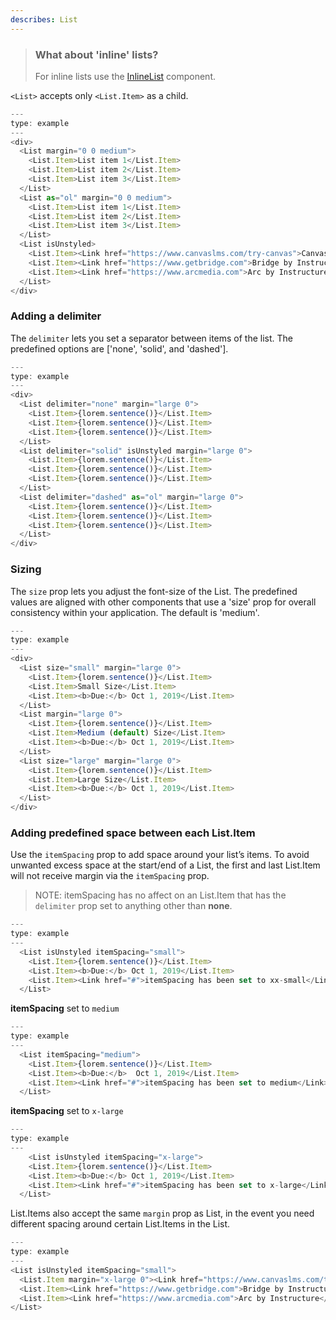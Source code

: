 ```yaml
---
describes: List
---
```


> ### What about 'inline' lists?
>
> For inline lists use the [InlineList](#InlineList) component.

`<List>` accepts only `<List.Item>` as a child.

```js
---
type: example
---
<div>
  <List margin="0 0 medium">
    <List.Item>List item 1</List.Item>
    <List.Item>List item 2</List.Item>
    <List.Item>List item 3</List.Item>
  </List>
  <List as="ol" margin="0 0 medium">
    <List.Item>List item 1</List.Item>
    <List.Item>List item 2</List.Item>
    <List.Item>List item 3</List.Item>
  </List>
  <List isUnstyled>
    <List.Item><Link href="https://www.canvaslms.com/try-canvas">Canvas by Instructure</Link></List.Item>
    <List.Item><Link href="https://www.getbridge.com">Bridge by Instructure</Link></List.Item>
    <List.Item><Link href="https://www.arcmedia.com">Arc by Instructure</Link></List.Item>
  </List>
</div>
```

### Adding a delimiter

The `delimiter` lets you set a separator between items of the list. The predefined options are ['none', 'solid', and 'dashed'].

```js
---
type: example
---
<div>
  <List delimiter="none" margin="large 0">
    <List.Item>{lorem.sentence()}</List.Item>
    <List.Item>{lorem.sentence()}</List.Item>
    <List.Item>{lorem.sentence()}</List.Item>
  </List>
  <List delimiter="solid" isUnstyled margin="large 0">
    <List.Item>{lorem.sentence()}</List.Item>
    <List.Item>{lorem.sentence()}</List.Item>
    <List.Item>{lorem.sentence()}</List.Item>
  </List>
  <List delimiter="dashed" as="ol" margin="large 0">
    <List.Item>{lorem.sentence()}</List.Item>
    <List.Item>{lorem.sentence()}</List.Item>
    <List.Item>{lorem.sentence()}</List.Item>
  </List>
</div>
```

### Sizing

The `size` prop lets you adjust the font-size of the List. The predefined values are aligned with other components that use a 'size' prop for overall consistency within your application. The default is 'medium'.

```javascript
---
type: example
---
<div>
  <List size="small" margin="large 0">
    <List.Item>{lorem.sentence()}</List.Item>
    <List.Item>Small Size</List.Item>
    <List.Item><b>Due:</b> Oct 1, 2019</List.Item>
  </List>
  <List margin="large 0">
    <List.Item>{lorem.sentence()}</List.Item>
    <List.Item>Medium (default) Size</List.Item>
    <List.Item><b>Due:</b> Oct 1, 2019</List.Item>
  </List>
  <List size="large" margin="large 0">
    <List.Item>{lorem.sentence()}</List.Item>
    <List.Item>Large Size</List.Item>
    <List.Item><b>Due:</b> Oct 1, 2019</List.Item>
  </List>
</div>
```

### Adding predefined space between each List.Item

Use the `itemSpacing` prop to add space around your list’s items. To avoid unwanted excess space at the start/end of a List, the first and last List.Item will not receive margin via the `itemSpacing` prop.

> NOTE: itemSpacing has no affect on an List.Item that has the `delimiter` prop set to anything other than **none**.

```js
---
type: example
---
  <List isUnstyled itemSpacing="small">
    <List.Item>{lorem.sentence()}</List.Item>
    <List.Item><b>Due:</b> Oct 1, 2019</List.Item>
    <List.Item><Link href="#">itemSpacing has been set to xx-small</Link></List.Item>
  </List>
```

**itemSpacing** set to `medium`

```js
---
type: example
---
  <List itemSpacing="medium">
    <List.Item>{lorem.sentence()}</List.Item>
    <List.Item><b>Due:</b>  Oct 1, 2019</List.Item>
    <List.Item><Link href="#">itemSpacing has been set to medium</Link></List.Item>
  </List>
```

**itemSpacing** set to `x-large`

```js
---
type: example
---
    <List isUnstyled itemSpacing="x-large">
    <List.Item>{lorem.sentence()}</List.Item>
    <List.Item><b>Due:</b> Oct 1, 2019</List.Item>
    <List.Item><Link href="#">itemSpacing has been set to x-large</Link></List.Item>
  </List>
```

List.Items also accept the same `margin` prop as List, in the event you need different spacing around certain List.Items in the List.

```js
---
type: example
---
<List isUnstyled itemSpacing="small">
  <List.Item margin="x-large 0"><Link href="https://www.canvaslms.com/try-canvas">Canvas by Instructure</Link></List.Item>
  <List.Item><Link href="https://www.getbridge.com">Bridge by Instructure</Link></List.Item>
  <List.Item><Link href="https://www.arcmedia.com">Arc by Instructure</Link></List.Item>
</List>
```
